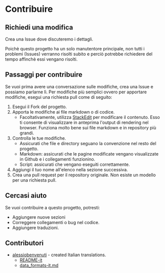 
# Contribuire


## Richiedi una modifica

Crea una Issue dove discuteremo i dettagli.

Poichè questo progetto ha un solo manutentore principale, non tutti i problemi (Issues) verranno risolti subito e perciò potrebbe richiedere del tempo affinchè essi vengano risolti.

## Passaggi per contribuire

Se vuoi prima avere una conversazione sulle modifiche, crea una Issue e possiamo parlarne lì. Per modifiche più semplici ovvero per apportare modifiche, esegui una richiesta pull come di seguito:

1. Esegui il Fork del progetto.
2. Apporta le modifiche ai file markdown o di codice.
    - Facoltativamente, utilizza [StackEdit](https://stackedit.io/) per modificare il contenuto. Esso ti consente di visualizzare in anteprima l'output di rendering nel browser. Funziona molto bene sui file markdown e in repository più grandi.
3. Controlla le tue modifiche.
    - Assicurati che file e directory seguano la convenzione nel resto del progetto.
    - Markdown: assicurati che le pagine modificate vengano visualizzate in Github e i collegamenti funzionino.
    - Script: assicurati che vengano eseguiti correttamente.
4. Aggiungi il tuo nome all'elenco nella sezione successiva.
5. Crea una pull request per il repository originale. Non esiste un modello per una richiesta pull.


## Cercasi aiuto

Se vuoi contribuire a questo progetto, potresti:

- Aggiungere nuove sezioni
- Correggere collegamenti o bug nel codice.
- Aggiungere traduzioni.


## Contributori

- [alessiobenvenuti](https//github.com/alessiobenvenuti) - created Italian translations.
    - [README-it](/README-it.md)
    - [data_formats-it.md](/data_formats-it.md)
